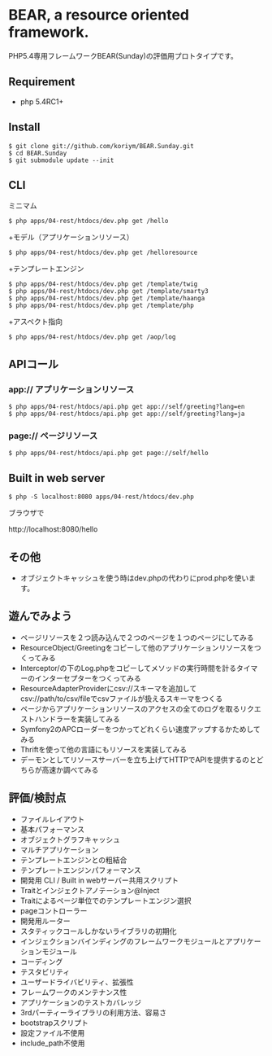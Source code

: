 
BEAR, a resource oriented framework.
=============================

PHP5.4専用フレームワークBEAR(Sunday)の評価用プロトタイプです。

## Requirement

 * php 5.4RC1+
 
## Install
    $ git clone git://github.com/koriym/BEAR.Sunday.git
    $ cd BEAR.Sunday
    $ git submodule update --init

## CLI

ミニマム

    $ php apps/04-rest/htdocs/dev.php get /hello

+モデル（アプリケーションリソース）

    $ php apps/04-rest/htdocs/dev.php get /helloresource

+テンプレートエンジン

    $ php apps/04-rest/htdocs/dev.php get /template/twig
    $ php apps/04-rest/htdocs/dev.php get /template/smarty3
    $ php apps/04-rest/htdocs/dev.php get /template/haanga
    $ php apps/04-rest/htdocs/dev.php get /template/php

+アスペクト指向

    $ php apps/04-rest/htdocs/dev.php get /aop/log

## APIコール

### app:// アプリケーションリソース
    $ php apps/04-rest/htdocs/api.php get app://self/greeting?lang=en
    $ php apps/04-rest/htdocs/api.php get app://self/greeting?lang=ja
    
### page:// ページリソース
    $ php apps/04-rest/htdocs/api.php get page://self/hello
    
## Built in web server
    $ php -S localhost:8080 apps/04-rest/htdocs/dev.php 

ブラウザで

http://localhost:8080/hello

## その他

 * オブジェクトキャッシュを使う時はdev.phpの代わりにprod.phpを使います。

## 遊んでみよう

 * ページリソースを２つ読み込んで２つのページを１つのページにしてみる
 * ResourceObject/Greetingをコピーして他のアプリケーションリソースをつくってみる
 * Interceptor/の下のLog.phpをコピーしてメソッドの実行時間を計るタイマーのインターセプターをつくってみる
 * ResourceAdapterProviderにcsv://スキーマを追加してcsv://path/to/csv/fileでcsvファイルが扱えるスキーマをつくる
 * ページからアプリケーションリソースのアクセスの全てのログを取るリクエストハンドラーを実装してみる
 * Symfony2のAPCローダーをつかってどれくらい速度アップするかためしてみる
 * Thriftを使って他の言語にもリソースを実装してみる
 * デーモンとしてリソースサーバーを立ち上げてHTTPでAPIを提供するのとどちらが高速か調べてみる
 
## 評価/検討点

 * ファイルレイアウト
 * 基本パフォーマンス
 * オブジェクトグラフキャッシュ
 * マルチアプリケーション
 * テンプレートエンジンとの粗結合
 * テンプレートエンジンパフォーマンス
 * 開発用 CLI / Built in webサーバー共用スクリプト
 * Traitとインジェクトアノテーション@Inject
 * Traitによるページ単位でのテンプレートエンジン選択
 * pageコントローラー
 * 開発用ルーター
 * スタティックコールしかないライブラリの初期化
 * インジェクションバインディングのフレームワークモジュールとアプリケーションモジュール
 * コーディング 
 * テスタビリティ
 * ユーザードライバビリティ、拡張性
 * フレームワークのメンテナンス性
 * アプリケーションのテストカバレッジ
 * 3rdパーティーライブラリの利用方法、容易さ
 * bootstrapスクリプト
 * 設定ファイル不使用
 * include_path不使用
 